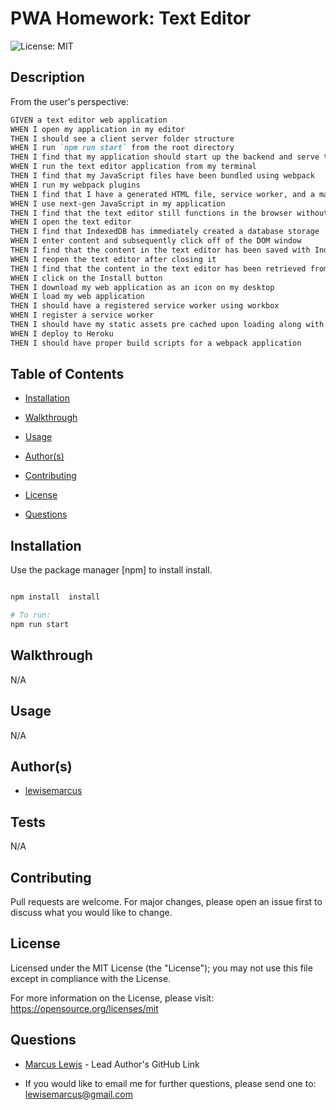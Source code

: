 #  PWA Homework: Text Editor

  ![License: MIT ](https://img.shields.io/badge/License-MIT-informational)

  ## Description

  From the user's perspective: 

```md
GIVEN a text editor web application
WHEN I open my application in my editor
THEN I should see a client server folder structure
WHEN I run `npm run start` from the root directory
THEN I find that my application should start up the backend and serve the client
WHEN I run the text editor application from my terminal
THEN I find that my JavaScript files have been bundled using webpack
WHEN I run my webpack plugins
THEN I find that I have a generated HTML file, service worker, and a manifest file
WHEN I use next-gen JavaScript in my application
THEN I find that the text editor still functions in the browser without errors
WHEN I open the text editor
THEN I find that IndexedDB has immediately created a database storage
WHEN I enter content and subsequently click off of the DOM window
THEN I find that the content in the text editor has been saved with IndexedDB
WHEN I reopen the text editor after closing it
THEN I find that the content in the text editor has been retrieved from our IndexedDB
WHEN I click on the Install button
THEN I download my web application as an icon on my desktop
WHEN I load my web application
THEN I should have a registered service worker using workbox
WHEN I register a service worker
THEN I should have my static assets pre cached upon loading along with subsequent pages and static assets
WHEN I deploy to Heroku
THEN I should have proper build scripts for a webpack application
```

  ## Table of Contents

  - [Installation](#installation)

  - [Walkthrough](#walkthrough)

  - [Usage](#usage)

  - [Author(s)](#authors)

  - [Contributing](#contributing)

  - [License](#license)

  - [Questions](#questions)

  ## Installation

  Use the package manager [npm] to install  install.
```bash

npm install  install

# To run:
npm run start

```

  ## Walkthrough

  N/A
  ## Usage
  
N/A

  ## Author(s)

  - [lewisemarcus](https://github.com/lewisemarcus)


  
## Tests
  
N/A

  ## Contributing
 
  Pull requests are welcome. For major changes, please open an issue first to discuss what you would like to change.

  
## License

  Licensed under the MIT License (the "License"); you may not use this file except in compliance with the License.

  For more information on the License, please visit:  https://opensource.org/licenses/mit

  ## Questions
  
- [Marcus Lewis](https://github.com/lewisemarcus) - Lead Author's GitHub Link
  
- If you would like to email me for further questions, please send one to: <lewisemarcus@gmail.com>
